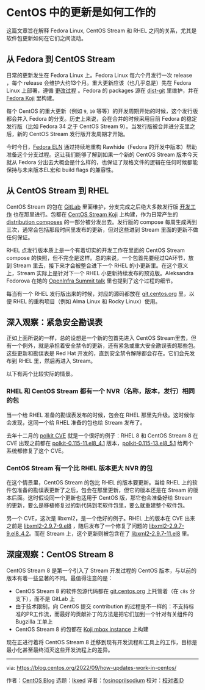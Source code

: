 [#]: subject: "How updates work in CentOS"
[#]: via: "https://blog.centos.org/2022/09/how-updates-work-in-centos/"
[#]: author: "CentOS Blog https://blog.centos.org"
[#]: collector: "lkxed"
[#]: translator: "fosinoprilsodium"
[#]: reviewer: " "
[#]: publisher: " "
[#]: url: " "

CentOS 中的更新是如何工作的
======

这篇文章旨在解释 Fedora Linux, CentOS Stream 和 RHEL 之间的关系，尤其是软件包更新如何在它们之间流动。

## 从 Fedora 到 CentOS Stream

日常的更新发生在 Fedora Linux 上。Fedora Linux 每六个月发行一次 release ，每个 release 会维护大约13个月。重大更新应该（也几乎总是）先在 Fedora Linux 上部署，遵循 [更改过程][1] 。Fedora 的 packages 源在 [dist-git][2] 里维护，并在 [Fedora Koji][3] 里构建。

每个 CentOS 的重大更新（例如 `9`, `10` 等等）的开发周期开始的时候，这个发行版都会并入 Fedora 的分支。历史上来说，会在合并的时候采用目前 Fedora 的稳定发行版（比如 Fedora 34 之于 CentOS Stream 9）。当发行版被合并进分支里之后，新的 CentOS Stream 发行版开发周期才开始。

今时今日，[Fedora ELN][4] 通过持续地重构 Rawhide（Fedora 的开发中版本）帮助准备这个分支过程。这让我们能够了解到如果一个新的 CentOS Stream 版本今天就从 Fedora 分出去大概会是什么样的，也保证了规格文件的逻辑在任何时候都能保持与未来版本EL宏和 build flags 的兼容性。

## 从 CentOS Stream 到 RHEL

CentOS Stream 的包在 [GitLab][5] 里面维护，分支完成之后绝大多数发行版 [开发工作][6] 也在那里进行。包都在 [CentOS Stream Koji][7] 上构建，作为日常产生的 [distribution composes][8] 的一部分被分发出去。发行版的 compose 每周生成两到三次，通常会包括那段时间里发布的更新，但对这些进到 Stream 里面的更新不做任何保证。

RHEL 点发行版本质上是一个有着切实的开发工作在里面的 CentOS Stream compose 的快照，但不完全是这样。总的来说，一个包首先要经过QA环节，放到 Stream 里去，接下来才会被整合进下一个 RHEL 的小更新里。在这个意义上，Stream 实际上是针对下一个 RHEL 小更新持续发布的预览版。Aleksandra Fedorova 在她的 [OpenInfra Summit talk][9] 里也提到了这个过程的细节。

每当有一个 RHEL 发行版出来的时候，对应的源码都放在 [git.centos.org][10] 里，以便 RHEL 的重构项目（例如 Alma Linux 和 Rocky Linux）使用。

## 深入观察：紧急安全勘误表

正如上面所说的一样，总的设想是一个新的包首先进入 CentOS Stream里去，但有一个例外，就是承担着安全禁令的更新，还有紧急或重大安全勘误表的那些包。这些更新和勘误表是 Red Hat 开发的，直到安全禁令解除都会存在。它们会先发布到 RHEL 里，然后再进入 Stream。

以下有两个比较实际的情景。

### RHEL 和 CentOS Stream 都有一个 NVR（名称，版本，发行）相同的包

当一个给 RHEL 准备的勘误表发布的时候，包会在 RHEL 那里先升级。这时候你会发现，这同一个给 RHEL 准备的包也给 Stream 发布了。

去年十二月的 [polkit CVE][11] 就是一个很好的例子：RHEL 8 和 CentOS Stream 8 在 CVE 出现之前都在 [polkit-0.115-11.el8_4.1][12] 版本，[polkit-0.115-13.el8_5.1][13] 给两个系统都修复了这个 CVE。

### CentOS Stream 有一个比 RHEL 版本更大 NVR 的包

在这个情景里，CentOS Stream 的包比 RHEL 的版本要更新。当给 RHEL 上的软件包准备的勘误表更新了之后，包会在那里更新，但它的版本还是在 Stream 的版本后面。这时假设同一个更新也适用于 CentOS 版，那它也会准备好给 Stream 的更新，要么是移植修复过的新代码到老软件包里，要么就重建整个软件包。

另一个 CVE，这次是 libxml2，是一个绝好的例子。RHEL 上的版本在 CVE 出来之前是 [libxml2-2.9.7-9.el8][14] ，随后发布了一个修复了问题的 [libxml2-2.9.7-9.el8_4.2][15]。而在 Stream 上，这个更新则被包含在了 [libxml2-2.9.7-11.el8][16] 里。

## 深度观察：CentOS Stream 8

CentOS Stream 8 是第一个引入了 Stream 开发过程的 CentOS 版本，与以前的版本有着一些显著的不同。最值得注意的是：

- CentOS Stream 8 的软件包源代码都在 [git.centos.org][10] 上托管着（在 `c8s` 分支下），而不是 GitLab 上
- 由于技术限制，向 CentOS 提交 contribution 的过程是不一样的：不支持标准的PR工作流，而最好的贡献补丁的方法是把它们加到一个针对有关组件的 Bugzilla 工单上
- CentOS Stream 8 的包都在 [Koji mbox instance][17] 上构建

现在正进行着将 CentOS Stream 8 迁移到现有开发流程和工具上的工作，目标是最小化甚至最终消灭这些开发流程上的差异。

--------------------------------------------------------------------------------

via: https://blog.centos.org/2022/09/how-updates-work-in-centos/

作者：[CentOS Blog][a]
选题：[lkxed][b]
译者：[fosinoprilsodium](https://github.com/fosinoprilsodium)
校对：[校对者ID](https://github.com/校对者ID)

[a]: https://blog.centos.org
[b]: https://github.com/lkxed
[1]: https://docs.fedoraproject.org/en-US/program_management/changes_policy/
[2]: https://src.fedoraproject.org
[3]: https://koji.fedoraproject.org
[4]: https://docs.fedoraproject.org/en-US/eln/
[5]: https://gitlab.com/redhat/centos-stream/rpms
[6]: https://gitlab.com/groups/redhat/centos-stream/rpms/-/merge_requests
[7]: https://kojihub.stream.centos.org
[8]: https://composes.stream.centos.org/
[9]: https://www.youtube.com/watch?v=yf1wO5Iu8uY
[10]: http://git.centos.org
[11]: https://koji.mbox.centos.org/koji/buildinfo?buildID=17891
[12]: https://koji.mbox.centos.org/koji/buildinfo?buildID=20924
[13]: https://cve.mitre.org/cgi-bin/cvename.cgi?name=CVE-2021-3541
[14]: https://koji.mbox.centos.org/koji/buildinfo?buildID=14132
[15]: https://koji.mbox.centos.org/koji/buildinfo?buildID=18244
[16]: https://koji.mbox.centos.org/koji/buildinfo?buildID=17568
[17]: https://koji.mbox.centos.org
